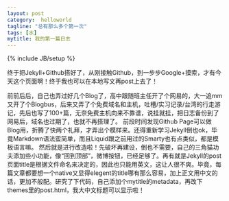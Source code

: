 ```yaml
---
layout: post
category:  helloworld
tagline: "总有那么多个第一次"
tags: [水]
mytitle: 我的第一篇日志
---
```

{% include JB/setup %}

终于把Jekyll+Github搭好了，从刚接触Github，到一步步Google+摸索，才有今天这个页面啊！终于我也可以在本地写文再post上去了！

前前后后，自己也弄过好几个Blog了，高中跟随班主任开了个网易的，大一追mm又开了个Blogbus，后来又弄了个免费域名和主机，吐槽/实习记录/台湾的行走游记，先后也写了100+篇，无奈免费主机向来不靠谱，说挂就挂，把日志备份到了网易后，域名也过期了，也就不再搭理了。
前段时间发现Github Page可以做Blog用，折腾了快两个礼拜，才弄出个模样来。还得重新学习Jekyll倒也ok，毕竟Markdown语法蛮简单，而且Liquid跟之前用过的Smarty也有点类似，都是模板语言嘛。
然后就是进行改造啦！先破坏再建设，倒也不需要，自己的三角猫功夫添加些小功能，像“回到顶部”，微博按钮，已经足够了。再有就是Jekyll的post页面title是根据文件命名来决定的，因此也只能用英文，这让人很不爽。毕竟，每篇文章都要想一个native又显得elegent的title哪有那么容易，加上正文用中文的话，更加不般配。研究了下代码，自己添加个mytitle的metadata，再改下themes里的post.html，我大中文标题可以显示啦！

